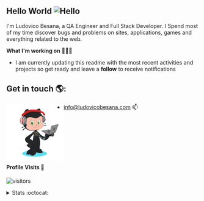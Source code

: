 ## Hello World <img src="https://user-images.githubusercontent.com/1303154/88677602-1635ba80-d120-11ea-84d8-d263ba5fc3c0.gif" width="28px" alt="Hello">



I'm Ludovico Besana, a QA Engineer and Full Stack Developer. I Spend most of my time discover bugs and problems on sites, applications, games and everything related to the web.


  
**What I'm working on** 👨🏻‍💻

- I am currently updating this readme with the most recent activities and projects so get ready and leave a **follow** to receive notifications


## Get in touch 🌎:

<img align="left" width="150" height="150" src="images/lb-octocat.gif"></a>

- [info@ludovicobesana.com](mailto:info@ludovicobesana.com) :mailbox:

<br />
<br />
<br />
<br />
<br />
<br />

#### Profile Visits :door:

![visitors](https://visitor-badge.laobi.icu/badge?page_id=ludovicobesana.ludovicobesana)



<details>
<summary>
  Stats :octocat:
</summary>

#### GitHub Stats :bar_chart:

<img align="left" src="https://github-readme-streak-stats.herokuapp.com/?user=ludovicobesana&theme=dark" />
<img align="left" src="https://github-readme-stats.vercel.app/api?username=ludovicobesana&count_private=true&theme=dark" />
<img align="left" src="https://github-readme-stats.vercel.app/api/wakatime?username=ludovicobesana&theme=dark" />

</details>
